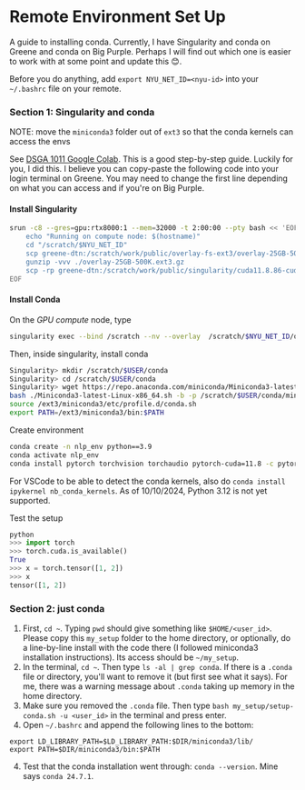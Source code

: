 # Remote Environment Set Up

A guide to installing conda. Currently, I have Singularity and conda on Greene and conda on Big Purple. Perhaps I will find out which one is easier to work with at some point and update this 😊.

Before you do anything, add `export NYU_NET_ID=<nyu-id>` into your `~/.bashrc` file on your remote. 

### Section 1: Singularity and conda

NOTE: move the `miniconda3` folder out of `ext3` so that the conda kernels can access the envs

See [DSGA 1011 Google Colab](https://colab.research.google.com/drive/1v0M4XwEPysR7_EnnyjMGAJlZBjYqqHWh?usp=sharing#scrollTo=KkG_1WrS9XA6). This is a good step-by-step guide. Luckily for you, I did this. I believe you can copy-paste the following code into your login terminal on Greene. You may need to change the first line depending on what you can access and if you're on Big Purple.

#### Install Singularity

```bash
srun -c8 --gres=gpu:rtx8000:1 --mem=32000 -t 2:00:00 --pty bash << 'EOF'
    echo "Running on compute node: $(hostname)"
    cd "/scratch/$NYU_NET_ID"
    scp greene-dtn:/scratch/work/public/overlay-fs-ext3/overlay-25GB-500K.ext3.gz .
    gunzip -vvv ./overlay-25GB-500K.ext3.gz
    scp -rp greene-dtn:/scratch/work/public/singularity/cuda11.8.86-cudnn8.7-devel-ubuntu22.04.2.sif .
EOF
```

#### Install Conda

On the *GPU compute* node, type

```bash
singularity exec --bind /scratch --nv --overlay  /scratch/$NYU_NET_ID/overlay-25GB-500K.ext3:rw /scratch/$NYU_NET_ID/cuda11.8.86-cudnn8.7-devel-ubuntu22.04.2.sif /bin/bash
```

Then, inside singularity, install conda

```bash
Singularity> mkdir /scratch/$USER/conda
Singularity> cd /scratch/$USER/conda
Singularity> wget https://repo.anaconda.com/miniconda/Miniconda3-latest-Linux-x86_64.sh
bash ./Miniconda3-latest-Linux-x86_64.sh -b -p /scratch/$USER/conda/miniconda3
source /ext3/miniconda3/etc/profile.d/conda.sh
export PATH=/ext3/miniconda3/bin:$PATH
```

Create environment
```bash
conda create -n nlp_env python==3.9
conda activate nlp_env
conda install pytorch torchvision torchaudio pytorch-cuda=11.8 -c pytorch -c nvidia
```

For VSCode to be able to detect the conda kernels, also do `conda install ipykernel nb_conda_kernels`. As of 10/10/2024, Python 3.12 is not yet supported.

Test the setup
```python
python
>>> import torch
>>> torch.cuda.is_available()
True
>>> x = torch.tensor([1, 2])
>>> x
tensor([1, 2])
```

### Section 2: just conda
1) First, `cd ~`. Typing `pwd` should give something like `$HOME/<user_id>`. Please copy this `my_setup` folder to the home directory, or optionally, do a line-by-line install with the code there (I followed miniconda3 installation instructions). Its access should be `~/my_setup`.
1) In the terminal, `cd ~`. Then type `ls -al | grep conda`. If there is a `.conda` file or directory, you'll want to remove it (but first see what it says). For me, there was a warning message about `.conda` taking up memory in the home directory.
2) Make sure you removed the `.conda` file. Then type `bash my_setup/setup-conda.sh -u <user_id>` in the terminal and press enter.
3) Open `~/.bashrc` and append the following lines to the bottom:

```
export LD_LIBRARY_PATH=$LD_LIBRARY_PATH:$DIR/miniconda3/lib/
export PATH=$DIR/miniconda3/bin:$PATH
```

4) Test that the conda installation went through: `conda --version`. Mine says `conda 24.7.1`.
